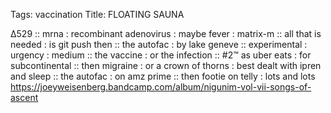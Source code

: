 Tags: vaccination
Title: FLOATING SAUNA 
  
∆529 :: mrna : recombinant adenovirus : maybe fever : matrix-m :: all that is needed : is git push then :: the autofac : by lake geneve :: experimental : urgency : medium :: the vaccine : or the infection :: #2™ as uber eats : for subcontinental :: then migraine : or a crown of thorns : best dealt with ipren and sleep :: the autofac : on amz prime :: then footie on telly : lots and lots 
<https://joeyweisenberg.bandcamp.com/album/nigunim-vol-vii-songs-of-ascent>
